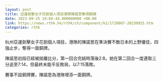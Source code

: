 ```yaml
---
layout: post
title: 亞運劍擊女子花劍個人項目港隊陳諾思奪得銅牌
date: 2023-09-25 19:04:44.000000000 +08:00
link: https://news.rthk.hk/rthk/ch/component/k2/1720007-20230925.htm
categories: rthk
---
```


杭州亞運劍擊女子花劍個人項目，港隊的陳諾思在準決賽不敵日本的上野優佳，四強止步，奪得一面銅牌。

陳諾思初段已經被拋離比分，第一回合完結時落後2:8。她在第二回合一度連取三分追至7:14，但最終未能平反敗局，以7:15落敗。

賽事不設銅牌賽，陳諾思為港隊增添一面銅牌。
